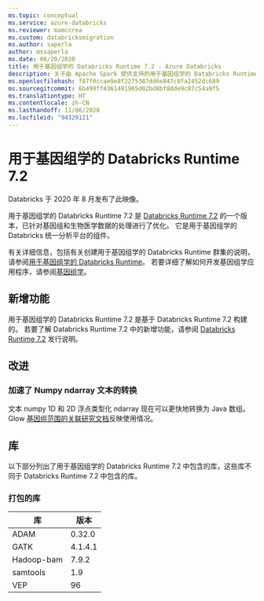 ```yaml
---
ms.topic: conceptual
ms.service: azure-databricks
ms.reviewer: mamccrea
ms.custom: databricksmigration
ms.author: saperla
author: mssaperla
ms.date: 08/20/2020
title: 用于基因组学的 Databricks Runtime 7.2 - Azure Databricks
description: 关于由 Apache Spark 提供支持的用于基因组学的 Databricks Runtime 7.2 的发行说明。
ms.openlocfilehash: f87f0ccae9e8f2275387dd6e847c8fa2452dc689
ms.sourcegitcommit: 6b499ff4361491965d02bd8bf8dde9c87c54a9f5
ms.translationtype: HT
ms.contentlocale: zh-CN
ms.lasthandoff: 11/06/2020
ms.locfileid: "94329121"
---
```

# <a name="databricks-runtime-72-for-genomics"></a>用于基因组学的 Databricks Runtime 7.2

Databricks 于 2020 年 8 月发布了此映像。

用于基因组学的 Databricks Runtime 7.2 是 [Databricks Runtime 7.2](7.2.md) 的一个版本，已针对基因组和生物医学数据的处理进行了优化。 它是用于基因组学的 Databricks 统一分析平台的组件。

有关详细信息，包括有关创建用于基因组学的 Databricks Runtime 群集的说明，请参阅[用于基因组学的 Databricks Runtime](../../runtime/genomicsruntime.md#dbr-genomics)。 若要详细了解如何开发基因组学应用程序，请参阅[基因组学](../../applications/genomics/index.md)。

## <a name="new-features"></a>新增功能

用于基因组学的 Databricks Runtime 7.2 是基于 Databricks Runtime 7.2 构建的。 若要了解 Databricks Runtime 7.2 中的新增功能，请参阅 [Databricks Runtime 7.2](7.2.md) 发行说明。

## <a name="improvements"></a>改进

### <a name="accelerated-conversion-of-numpy-ndarray-literals"></a>加速了 Numpy ndarray 文本的转换

文本 numpy 1D 和 2D 浮点类型化 ndarray 现在可以更快地转换为 Java 数组。 Glow [基因组范围的关联研究文档](https://glow.readthedocs.io/en/latest/tertiary/regression-tests.html)反映使用情况。

## <a name="libraries"></a>库

以下部分列出了用于基因组学的 Databricks Runtime 7.2 中包含的库，这些库不同于 Databricks Runtime 7.2 中包含的库。

### <a name="packaged-libraries"></a>打包的库

| 库                                            | 版本                                            |
|----------------------------------------------------|----------------------------------------------------|
| ADAM                                               | 0.32.0                                             |
| GATK                                               | 4.1.4.1                                            |
| Hadoop-bam                                         | 7.9.2                                              |
| samtools                                           | 1.9                                                |
| VEP                                                | 96                                                 |
